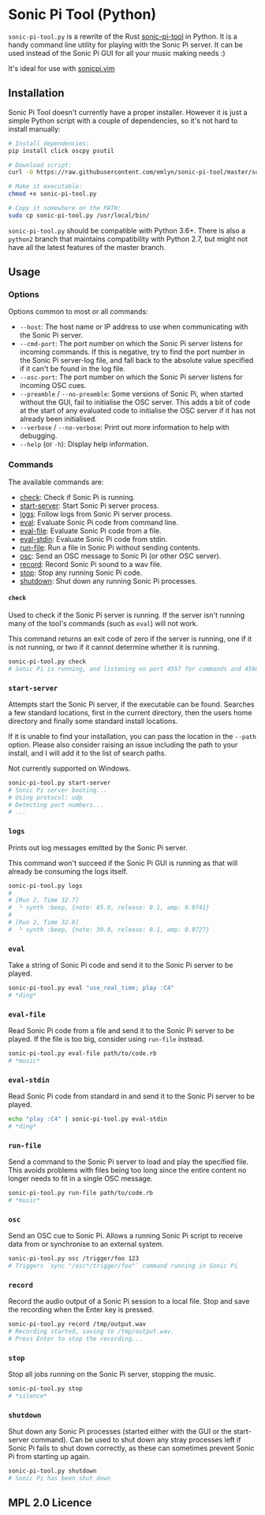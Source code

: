 Sonic Pi Tool (Python)
=============

`sonic-pi-tool.py` is a rewrite of the Rust [sonic-pi-tool](https://github.com/lpil/sonic-pi-tool) in Python.
It is a handy command line utility for playing with the Sonic Pi
server. It can be used instead of the Sonic Pi GUI for all your music making
needs :)

It's ideal for use with [sonicpi.vim](https://github.com/dermusikman/sonicpi.vim)


## Installation

Sonic Pi Tool doesn't currently have a proper installer.
However it is just a simple Python script with a couple of dependencies,
so it's not hard to install manually:

```sh
# Install dependencies:
pip install click oscpy psutil

# Download script:
curl -O https://raw.githubusercontent.com/emlyn/sonic-pi-tool/master/sonic-pi-tool.py

# Make it executable:
chmod +x sonic-pi-tool.py

# Copy it somewhere on the PATH:
sudo cp sonic-pi-tool.py /usr/local/bin/
```

`sonic-pi-tool.py` should be compatible with Python 3.6+.
There is also a `python2` branch that maintains compatibility with Python 2.7,
but might not have all the latest features of the master branch.


## Usage

### Options

Options common to most or all commands:

- `--host`: The host name or IP address to use when communicating with the Sonic Pi server.
- `--cmd-port`: The port number on which the Sonic Pi server listens for incoming commands.
If this is negative, try to find the port number in the Sonic Pi server-log file,
and fall back to the absolute value specified if it can't be found in the log file.
- `--osc-port`: The port number on which the Sonic Pi server listens for incoming OSC cues.
- `--preamble` / `--no-preamble`: Some versions of Sonic Pi, when started without the GUI,
fail to initialise the OSC server. This adds a bit of code at the start of any evaluated code
to initialise the OSC server if it has not already been initialised.
- `--verbose` / `--no-verbose`: Print out more information to help with debugging.
- `--help` (or `-h`): Display help information.

### Commands

The available commands are:

- [check](#check): Check if Sonic Pi is running.
- [start-server](#start-server): Start Sonic Pi server process.
- [logs](#logs): Follow logs from Sonic Pi server process.
- [eval](#eval): Evaluate Sonic Pi code from command line.
- [eval-file](#eval-file): Evaluate Sonic Pi code from a file.
- [eval-stdin](#eval-stdin): Evaluate Sonic Pi code from stdin.
- [run-file](#run-file): Run a file in Sonic Pi without sending contents.
- [osc](#osc): Send an OSC message to Sonic Pi (or other OSC server).
- [record](#record): Record Sonic Pi sound to a wav file.
- [stop](#stop): Stop any running Sonic Pi code.
- [shutdown](#shutdown): Shut down any running Sonic Pi processes.

#### `check`

Used to check if the Sonic Pi server is running. If the server isn't running
many of the tool's commands (such as `eval`) will not work.

This command returns an exit code of zero if the server is running,
one if it is not running, or two if it cannot determine whether it is running.

```sh
sonic-pi-tool.py check
# Sonic Pi is running, and listening on port 4557 for commands and 4560 for OSC
```


### `start-server`

Attempts start the Sonic Pi server, if the executable can be found.
Searches a few standard locations, first in the current directory,
then the users home directory
and finally some standard install locations.

If it is unable to find your installation, you can pass the location in the `--path` option.
Please also consider raising an issue including the path to your install,
and I will add it to the list of search paths.

Not currently supported on Windows.

```sh
sonic-pi-tool.py start-server
# Sonic Pi server booting...
# Using protocol: udp
# Detecting port numbers...
# ...
```


### `logs`

Prints out log messages emitted by the Sonic Pi server.

This command won't succeed if the Sonic Pi GUI is running as that will already
be consuming the logs itself.

```sh
sonic-pi-tool.py logs
#
# [Run 2, Time 32.7]
#  └ synth :beep, {note: 65.0, release: 0.1, amp: 0.9741}
#
# [Run 2, Time 32.8]
#  └ synth :beep, {note: 39.0, release: 0.1, amp: 0.9727}
```


### `eval`

Take a string of Sonic Pi code and send it to the Sonic Pi server to be
played.

```sh
sonic-pi-tool.py eval "use_real_time; play :C4"
# *ding*
```


### `eval-file`

Read Sonic Pi code from a file and send it to the Sonic Pi server to be
played. If the file is too big, consider using `run-file` instead.

```sh
sonic-pi-tool.py eval-file path/to/code.rb
# *music*
```


### `eval-stdin`

Read Sonic Pi code from standard in and send it to the Sonic Pi server to be
played.

```sh
echo "play :C4" | sonic-pi-tool.py eval-stdin
# *ding*
```


### `run-file`

Send a command to the Sonic Pi server to load and play the specified file.
This avoids problems with files being too long since the entire content no longer
needs to fit in a single OSC message.

```sh
sonic-pi-tool.py run-file path/to/code.rb
# *music*
```


### `osc`

Send an OSC cue to Sonic Pi.
Allows a running Sonic Pi script to receive data from or synchronise to an external system.

``` sh
sonic-pi-tool.py osc /trigger/foo 123
# Triggers `sync "/osc*/trigger/foo"` command running in Sonic Pi
```


### `record`

Record the audio output of a Sonic Pi session to a local file.
Stop and save the recording when the Enter key is pressed.

```sh
sonic-pi-tool.py record /tmp/output.wav
# Recording started, saving to /tmp/output.wav.
# Press Enter to stop the recording...
```


### `stop`

Stop all jobs running on the Sonic Pi server, stopping the music.

```sh
sonic-pi-tool.py stop
# *silence*
```


### `shutdown`

Shut down any Sonic Pi processes (started either with the GUI or the start-server command).
Can be used to shut down any stray processes left if Sonic Pi fails to shut down correctly,
as these can sometimes prevent Sonic Pi from starting up again.

``` sh
sonic-pi-tool.py shutdown
# Sonic Pi has been shut down
```


## MPL 2.0 Licence
